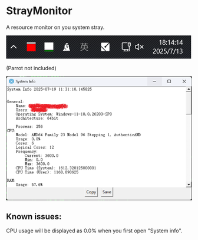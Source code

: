 # StrayMonitor

A resource monitor on you system stray.

![](./readme_files/1.png)

(Parrot not included)

![](./readme_files/3.png)


## Known issues:

CPU usage will be displayed as 0.0% when you first open "System info".
